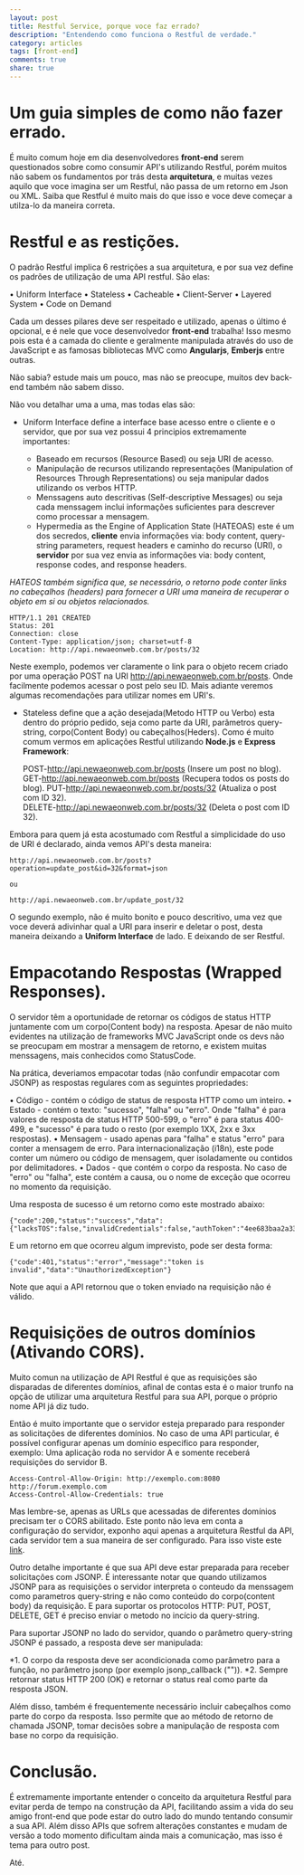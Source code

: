 ```yaml
---
layout: post
title: Restful Service, porque voce faz errado?
description: "Entendendo como funciona o Restful de verdade."
category: articles
tags: [front-end]
comments: true
share: true   
---
```


# Um guia simples de como não fazer errado.

É muito comum hoje em dia desenvolvedores **front-end** serem questionados sobre como consumir API's utilizando Restful, porém muitos não sabem os fundamentos por trás desta **arquitetura**, e muitas vezes aquilo que voce imagina ser um Restful, não passa de um retorno em Json ou XML.
Saiba que Restful é muito mais do que isso e voce deve começar a utilza-lo da maneira correta.

# Restful e as restições.

O padrão Restful implica 6 restrições a sua arquitetura, e por sua vez define os padrões de utilização de uma API restful. São elas:

• Uniform Interface
• Stateless
• Cacheable
• Client-Server
• Layered System
• Code on Demand

Cada um desses pilares deve ser respeitado e utilizado, apenas o último é opcional, e é nele que voce desenvolvedor **front-end** trabalha! Isso mesmo pois esta é a camada do cliente e geralmente manipulada através do uso de JavaScript e as famosas bibliotecas MVC como **Angularjs**, **Emberjs** entre outras.

Não sabia? estude mais um pouco, mas não se preocupe, muitos dev back-end também não sabem disso.

Não vou detalhar uma a uma, mas todas elas são:

- Uniform Interface define a interface base acesso entre o cliente e o servidor, que por sua vez possui 4 principios extremamente importantes: 

    - Baseado em recursos (Resource Based) ou seja URI de acesso.
    - Manipulação de recursos utilizando representações (Manipulation of Resources Through Representations) ou seja manipular dados utilizando os verbos HTTP.
    - Menssagens auto descritivas (Self-descriptive Messages) ou seja cada menssagem inclui informações suficientes para descrever como processar a mensagem.
    - Hypermedia as the Engine of Application State (HATEOAS) este é um dos secredos, **cliente** envia informações via: body content, query-string parameters, request headers e caminho do recurso (URI), o **servidor** por sua vez envia as informações via: body content, response codes, and response headers.

_HATEOS também significa que, se necessário, o retorno pode conter links no cabeçalhos (headers) para fornecer a URI uma maneira de recuperar o objeto em si ou objetos relacionados._

    HTTP/1.1 201 CREATED
    Status: 201
    Connection: close
    Content-Type: application/json; charset=utf-8
    Location: http://api.newaeonweb.com.br/posts/32

Neste exemplo, podemos ver claramente o link para o objeto recem criado por uma operação POST na URI http://api.newaeonweb.com.br/posts. Onde facilmente podemos acessar o post pelo seu ID.
Mais adiante veremos algumas recomendações para utilizar nomes em URI's.

- Stateless define que a ação desejada(Metodo HTTP ou Verbo) esta dentro do próprio pedido, seja como parte da URI, parâmetros query-string, corpo(Content Body) ou cabeçalhos(Heders). Como é muito comum vermos em aplicações Restful utilizando **Node.js** e **Express Framework**:

    POST-http://api.newaeonweb.com.br/posts (Insere um post no blog).
    GET-http://api.newaeonweb.com.br/posts (Recupera todos os posts do blog).
    PUT-http://api.newaeonweb.com.br/posts/32 (Atualiza o post com ID 32).    
    DELETE-http://api.newaeonweb.com.br/posts/32 (Deleta o post com ID 32).

Embora para quem já esta acostumado com Restful a simplicidade do uso de URI é declarado, ainda vemos API's desta maneira:

    http://api.newaeonweb.com.br/posts?operation=update_post&id=32&format=json

    ou

    http://api.newaeonweb.com.br/update_post/32

O segundo exemplo, não é muito bonito e pouco descritivo, uma vez que voce deverá adivinhar qual a URI para inserir e deletar o post, desta maneira deixando a **Uniform Interface** de lado. E deixando de ser Restful.

# Empacotando Respostas (Wrapped Responses).

O servidor têm a oportunidade de retornar os códigos de status HTTP juntamente com um corpo(Content body) na resposta. Apesar de não muito evidentes na utilização de frameworks MVC JavaScript onde os devs não se preocupam em mostrar a mensagem de retorno, e existem muitas menssagens, mais conhecidos como StatusCode.

Na prática, deveriamos empacotar todas (não confundir empacotar com JSONP) as respostas regulares com as seguintes propriedades: 

• Código - contém o código de status de resposta HTTP como um inteiro. 
• Estado - contém o texto: "sucesso", "falha" ou "erro". Onde "falha" é para valores de resposta de status HTTP 500-599, o "erro" é para status 400-499, e "sucesso" é para tudo o resto (por exemplo 1XX, 2xx e 3xx respostas). 
• Mensagem - usado apenas para "falha" e status "erro" para conter a mensagem de erro. Para internacionalização (i18n), este pode conter um número ou código de mensagem, quer isoladamente ou contidos por delimitadores. 
• Dados - que contém o corpo da resposta. No caso de "erro" ou "falha", este contém a causa, ou o nome de exceção que ocorreu no momento da requisição.

Uma resposta de sucesso é um retorno como este mostrado abaixo:

    {"code":200,"status":"success","data": {"lacksTOS":false,"invalidCredentials":false,"authToken":"4ee683baa2a3332c3c86026d"}}

E um retorno em que ocorreu algum imprevisto, pode ser desta forma:

    {"code":401,"status":"error","message":"token is invalid","data":"UnauthorizedException"}

Note que aqui a API retornou que o token enviado na requisição não é válido.

# Requisiçöes de outros domínios (Ativando CORS).

Muito comun na utilização de API Restful é que as requisições são disparadas de diferentes domínios, afinal de contas esta é o maior trunfo na opção de utilizar uma arquitetura Restful para sua API, porque o próprio nome API já diz tudo.

Então é muito importante que o servidor esteja preparado para responder as solicitações de diferentes domínios. No caso de uma API particular, é possível configurar apenas um domínio especifico para responder, exemplo: Uma aplicação roda no servidor A e somente receberá requisições do servidor B.

    Access-Control-Allow-Origin: http://exemplo.com:8080 http://forum.exemplo.com
    Access-Control-Allow-Credentials: true

Mas lembre-se, apenas as URLs que acessadas de diferentes domínios precisam ter o CORS abilitado. Este ponto não leva em conta a configuração do servidor, exponho aqui apenas a arquitetura Restful da API, cada servidor tem a sua maneira de ser configurado.
Para isso viste este [link](http://enable-cors.org/).

Outro detalhe importante é que sua API deve estar preparada para receber solicitações com JSONP. É interessante notar que quando utilizamos JSONP para as requisições o servidor interpreta o conteudo da menssagem como parametros query-string e não como conteúdo do corpo(content body) da requisição. E para suportar os protocolos HTTP: PUT, POST, DELETE, GET é preciso enviar o metodo no incício da query-string.

Para suportar JSONP no lado do servidor, quando o parâmetro query-string JSONP é passado, a resposta deve ser manipulada:

*1. O corpo da resposta deve ser acondicionada como parâmetro para a função, no parâmetro jsonp (por exemplo jsonp_callback ("<body resposta JSON>")).
*2. Sempre retornar status HTTP 200 (OK) e retornar o status real como parte da resposta JSON.

Além disso, também é frequentemente necessário incluir cabeçalhos como parte do corpo da resposta. Isso permite que ao método de retorno de chamada JSONP, tomar decisões sobre a manipulação de resposta com base no corpo da requisição.

# Conclusão.

É extremamente importante entender o conceito da arquitetura Restful para evitar perda de tempo na construção da API, facilitando assim a vida do seu amigo front-end que pode estar do outro lado do mundo tentando consumir a sua API. Além disso APIs que sofrem alterações constantes e mudam de versão a todo momento dificultam ainda mais a comunicação, mas isso é tema para outro post.

Até.
